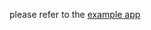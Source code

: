 please refer to the [example app](https://github.com/iapicca/yak_packages/blob/master/examples/yak_flutter/lib/main.dart)